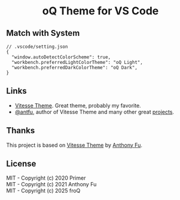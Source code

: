<h1 align="center">oQ Theme for VS Code</h1>

<p align="center">
<a href="https://marketplace.visualstudio.com/items?itemName=froQ.theme-oq" target="__blank"></a>
</p>

## Match with System

<!--eslint-skip-->

```jsonc
// .vscode/setting.json
{
  "window.autoDetectColorScheme": true,
  "workbench.preferredLightColorTheme": "oQ Light",
  "workbench.preferredDarkColorTheme": "oQ Dark",
}
```

## Links

- [Vitesse Theme](https://marketplace.visualstudio.com/items?itemName=antfu.theme-vitesse). Great theme, probably my favorite.
- [@antfu](https://github.com/antfu), author of Vitesse Theme and many other great [projects](https://antfu.me/projects).

## Thanks

This project is based on [Vitesse Theme](https://marketplace.visualstudio.com/items?itemName=antfu.theme-vitesse) by [Anthony Fu](https://github.com/antfu).

## License

MIT - Copyright (c) 2020 Primer <br>
MIT - Copyright (c) 2021 Anthony Fu
<br>
MIT - Copyright (c) 2025 froQ
